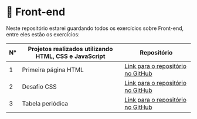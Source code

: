 # 📲 Front-end
Neste repositório estarei guardando todos os exercícios sobre Front-end, entre eles estão os exercícios: 

|  N° | Projetos realizados utilizando HTML, CSS e JavaScript                                          | Repositório |
| --- | ------------------------------------------------------------------------------------------------- | ---- |
| 1   | Primeira página HTML | [Link para o repositório no GitHub](https://github.com/fabianojunior139/Academia-Java-Atos/tree/main/Front-end/Exercicio%201%20-%20Primeira%20p%C3%A1gina%20HTML) |
| 2   | Desafio CSS | [Link para o repositório no GitHub](https://github.com/fabianojunior139/Academia-Java-Atos/tree/main/Front-end/Exercicio%202%20-%20Desafio%20CSS) |
| 3   | Tabela periódica | [Link para o repositório no GitHub](https://github.com/fabianojunior139/Academia-Java-Atos/tree/main/Front-end/Exercicio%203%20-%20Tabela%20peri%C3%B3dica) |
